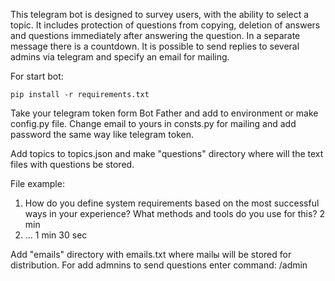 This telegram bot is designed to survey users, with the ability to select a topic.
It includes protection of questions from copying, deletion of answers and questions immediately after answering the question.
In a separate message there is a countdown. It is possible to send replies to several admins via telegram and specify an email for mailing.

For start bot:

```pip install -r requirements.txt```

Take your telegram token form Bot Father and add to environment or make config.py file.
Change email to yours in consts.py for mailing and add password the same way like telegram token.

Add topics to topics.json and make "questions" directory where will the text files with questions be stored.

File example:
1. How do you define system requirements based
   on the most successful ways in your experience?
   What methods and tools do you use for this? 2 min
2. ... 1 min 30 sec

Add "emails" directory with emails.txt where mailы will be stored for distribution.
For add admnins to send questions enter command: /admin
